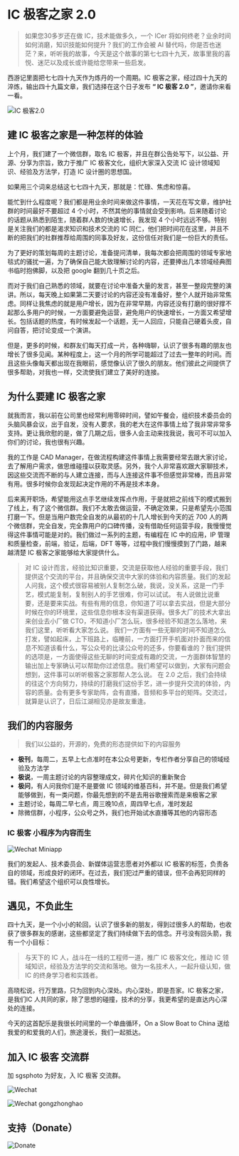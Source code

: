 # IC 极客之家 2.0

> 如果您30多岁还在做 IC，技术能做多久，一个 ICer 将如何终老？业余时间如何消磨，知识技能如何提升？我们的工作会被 AI 替代吗，你是否也迷茫？来，听听我的故事，今天是这个故事的第七七四十九天，故事里我的喜悦、迷茫以及成长或许能给您带来一些启发。

西游记里面把七七四十九天作为炼丹的一个周期。IC 极客之家，经过四十九天的淬炼，输出四十九篇文章，我们选择在这个日子发布 **“ IC 极客 2.0 ”**，邀请你来看一看。

![IC 极客2.0](../res/img/street_art_alice.jpg)

## 建 IC 极客之家是一种怎样的体验

上个月，我们建了一个微信群，取名 IC 极客，并且在群公告处写下，以公益、开源、分享为宗旨，致力于推广 IC 极客文化，组织大家深入交流 IC 设计领域知识、经验及方法学，打造 IC 设计圈的思想国。

如果用三个词来总结这七七四十九天，那就是：忙碌、焦虑和惊喜。

能忙到什么程度呢？我们都是用业余时间来做这件事情，一天花在写文章，维护社群的时间最好不要超过 4 个小时，不然其他的事情就会受到影响。后来随着讨论的话题从熟悉到陌生，随着群人数的快速增长，我发现 4 个小时远远不够。特别是关注我们的都是渴求知识和技术交流的 IC 同仁，他们把时间花在这里，并且不断的把我们的社群推荐给周围的同事及好友，这份信任对我们是一份巨大的责任。

为了更好的策划每周的主题讨论，准备提问清单，我每次都会把周围的领域专家地毯式的骚扰一遍，为了确保自己能大致理解讨论的内容，还要捧出几本领域经典图书临时抱佛脚，以及把 google 翻到几十页之后。

而对于我们自己熟悉的领域，就要在讨论中准备大量的发言，甚至一整段完整的演讲。所以，每天晚上如果第二天要讨论的内容还没有准备好，整个人就开始非常焦虑。同样让我焦虑的就是用户增长，因为在非常早期，内容还没有打磨的很好撑不起那么多用户的时候，一方面要避免运营，避免用户的快速增长，一方面又希望增长。包括话题的热度，有时候发起一个话题，无一人回应，只能自己硬着头皮，自问自答，把讨论变成一个演讲。

但是，更多的时候，和群友们每天打成一片，各种嗨聊，认识了很多有趣的朋友也增长了很多见闻。某种程度上，这一个月的所学可能超过了过去一整年的时间。而且这些头像每天都出现在我眼前，感觉像认识了很久的朋友。他们彼此之间提供了很多帮助，对我也一样，交流使我们建立了美好的连接。

## 为什么要建 IC 极客之家

就我而言，我以前在公司里也经常利用零碎时间，譬如午餐会，组织技术委员会的头脑风暴会议，出于自发，没有人要求，我的老大在这件事情上给了我非常非常多支持。更让我欣慰的是，做了几期之后，很多人会主动来找我说，我可不可以加入你们的讨论，我也很有兴趣。

我的工作是 CAD Manager，在做流程构建这件事情上我需要经常去跟大家讨论，去了解用户需求，做思维碰撞以获取灵感。另外，我个人非常喜欢跟大家聊技术，因这些交流而不断的与人建立连接，而与人连接这件事不但感觉非常棒，而且非常有用。很多时候你会发现起决定作用的不再是技术本身。

后来离开职场，希望能用这点手艺继续发挥点作用，于是就把之前线下的模式搬到了线上，有了这个微信群。我们不太敢去做运营，不确定效果，只是希望先小范围打磨一下。但是当用户数完全自发的从最初的十几人增长到今天的近 700 人的两个微信群，完全自发，完全靠用户的口碑传播，没有借助任何运营手段，我慢慢觉得这件事情可能是对的。我们做过一系列的主题，有编程在 IC 中的应用，IP 管理和质量检查，前端，验证，后端，DFT 等等，过程中我们慢慢摸到了门路，越来越清楚 IC 极客之家能够给大家提供什么。

> 对 IC 设计而言，经验比知识重要，交流是获取他人经验的重要手段，我们提供这个交流的平台，并且确保交流中大家的体验和内容质量。我们的发起人问我，这个模式很容易被别人复制怎么破，我说，没关系，这是一门手艺，模式能复制，复制别人的手艺很难，你可以试试。
> 有人说做比说重要，还是要来实战。有些有用的信息，你知道了可以拿去实战，但是大部分时候在你的环境里，这些信息你根本没有渠道获得。很多大厂的技术大拿出来创业去小厂做 CTO，不知道小厂怎么玩，很多经验不知道怎么落地，来我们这里，听听看大家怎么说。
> 我们一方面有一些无聊的时间不知道怎么打发，譬如起床，上下班路上，临睡前，一方面打开手机面对扑面而来的信息不知道该看什么，写公众号的比读公众号的还多，你要看谁的？我们提供的选项是，一方面使得这些无聊的时间变成有趣的交流，一方面群体智慧的输出加上专家确认可以帮助你过滤信息。我们希望可以做到，大家有问题会想到，这件事可以听听极客之家那帮人怎么说。
> 在 2.0 之后，我们会持续的往这个方向努力，持续的打磨我们这份手艺，进一步提升交流的体验，内容的质量。会有更多专家助阵，会有直播，音频和多平台的矩阵。交流过，就算是认识了，日后江湖相见亦是故友重逢。

## 我们的内容服务

> 我们以公益的，开源的，免费的形态提供如下的内容服务
- **极刊**，每周二，五早上七点准时在本公众号更新，专栏作者分享自己的领域经验及方法学
- **极说**，一周主题讨论的内容整理成文，碎片化知识的重新聚合
- **极问**，有人问我你们是不是要做 IC 领域的维基百科，并不是。但是我们希望能够做到，有一类问题，你最先想到的不是去用谷歌搜索而是来极客之家
- 主题讨论，每周二早七点，周三晚10点，周四早七点，准时发起
- 除微信群，小程序，公众号之外，我们也开始试水直播等其他的内容形态

### IC 极客 小程序为内容而生

![Wechat Miniapp](../res/img/icgeek_miniapp.jpg)

我们的发起人、技术委员会、新媒体运营志愿者对外都以 IC 极客的标签，负责各自的领域，形成良好的闭环。在过去，我们犯过严重的错误，但不会再犯同样的错。我们希望这个组织可以良性增长。

## 遇见，不负此生

四十九天，是一个小小的轮回，认识了很多新的朋友，得到过很多人的帮助，也收获了很多群友的感谢，这些都坚定了我们持续做下去的信念。开弓没有回头箭，我有一个小目标：
> 与天下的 IC 人，战斗在一线的工程师一道，推广 IC 极客文化，推动 IC 领域知识，经验及方法学的交流和落地。做为一名技术人，一起升级认知，做 IC 的终身学习者和实践者。

高晓松说，行万里路，只为回到内心深处。内心深处，即是吾家。IC 极客之家，是我们IC 人共同的家，除了思想的碰撞，技术的分享，我更希望的是直达内心深处的连接。

今天的这首配乐是我很长时间里的一个单曲循环，On a Slow Boat to China 送给我爱的和爱我的人们，旅途漫长，我们一起抵达。

## 加入 IC 极客 交流群

加 sgsphoto 为好友，入 IC 极客 交流群。

![Wechat](../res/img/group_invitation.png)

![Wechat gongzhonghao](../res/img/icgeek_xuanchuang.png)

## 支持（Donate）

![Donate](../res/img/support_icgeek.jpg)
